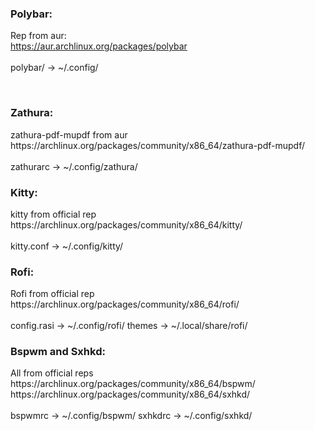 <h3>Polybar:</h3>

Rep from aur: <br>
https://aur.archlinux.org/packages/polybar <br> <br>
polybar/ -> ~/.config/

<br>

<h3>Zathura:</h3>
zathura-pdf-mupdf from aur <br>
https://archlinux.org/packages/community/x86_64/zathura-pdf-mupdf/ <br> <br>
zathurarc -> ~/.config/zathura/

<br>

<h3>Kitty:</h3>
kitty from official rep <br>
https://archlinux.org/packages/community/x86_64/kitty/ <br> <br>
kitty.conf -> ~/.config/kitty/

<br>

<h3>Rofi:</h3>
Rofi from official rep <br>
https://archlinux.org/packages/community/x86_64/rofi/ <br> 
<br>
config.rasi -> ~/.config/rofi/
themes -> ~/.local/share/rofi/

<br>

<h3>Bspwm and Sxhkd:</h3>
All from official reps <br>
https://archlinux.org/packages/community/x86_64/bspwm/ <br>
https://archlinux.org/packages/community/x86_64/sxhkd/ <br>
<br>
bspwmrc -> ~/.config/bspwm/
sxhkdrc -> ~/.config/sxhkd/

<br>
